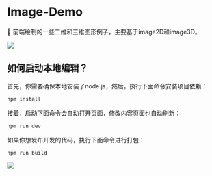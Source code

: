 # Image-Demo
🌾  前端绘制的一些二维和三维图形例子，主要基于image2D和image3D。

<img align="center" src="https://github.com/yelloxing/Image-Demo/blob/master/preview.png">

如何启动本地编辑？
--------------------------------------
首先，你需要确保本地安装了node.js，然后，执行下面命令安装项目依赖：

```bash
npm install
```

接着，启动下面命令会自动打开页面，修改内容页面也自动刷新：

```bash
npm run dev
```

如果你想发布开发的代码，执行下面命令进行打包：

```bash
npm run build
```

<img align="center" src="https://github.com/yelloxing/Image-Demo/blob/master/hahaha.gif">
